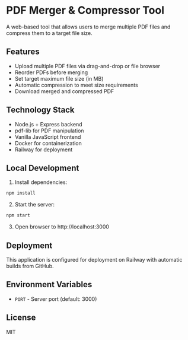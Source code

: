 # PDF Merger & Compressor Tool

A web-based tool that allows users to merge multiple PDF files and compress them to a target file size.

## Features

- Upload multiple PDF files via drag-and-drop or file browser
- Reorder PDFs before merging
- Set target maximum file size (in MB)
- Automatic compression to meet size requirements
- Download merged and compressed PDF

## Technology Stack

- Node.js + Express backend
- pdf-lib for PDF manipulation
- Vanilla JavaScript frontend
- Docker for containerization
- Railway for deployment

## Local Development

1. Install dependencies:
```bash
npm install
```

2. Start the server:
```bash
npm start
```

3. Open browser to http://localhost:3000

## Deployment

This application is configured for deployment on Railway with automatic builds from GitHub.

## Environment Variables

- `PORT` - Server port (default: 3000)

## License

MIT